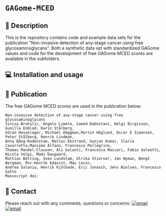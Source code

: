 # `GAGome-MCED`

## 🔬 Description

This is the repository contains code and example data sets for the publication "Non-invasive detection of any-stage cancer using free glycosaminoglycans".
Both a synthetic data set with standardized GAGome values and code for the development of free GAGome MCED scores are available in the subfolders.

## 💻 Installation and usage

## 📖 Publication

The free GAGome MCED scores are used in the publication below:
```
Non-invasive detection of any-stage cancer using free glycosaminoglycans
Sinisa Bratulic, Angelo Limeta, Saeed Dabestani, Helgi Birgisson, Gunilla Enblad, Karin Stålberg,
Göran Hesselager, Michael Häggman,Martin Höglund, Oscar E Simonson, Peter Stålberg, Henrik Lindman,
Anna Bång-Rudenstam, Matias Ekstrand, Gunjan Kumar, Ilaria Cavarretta,Massimo Alfano, Francesco Pellegrino,
Thomas Mandel-Clausen, Ali Salanti, Francesca Maccari, Fabio Galeotti, Nicola Volpi, Mads Daugaard, 
Mattias Belting, Sven Lundstam, Ulrika Stierner, Jan Nyman, Bengt Bergman, Per-Henrik Edqvist, Max Levin, 
Andrea Salonia, Henrik Kjölhede, Eric Jonasch, Jens Nielsen, Francesco Gatto
Manuscript doi:
```

## 👋 Contact

Please reach out with any comments, questions or concerns:
[![email](https://img.shields.io/badge/email-fz274%40cam.ac.uk-%23a6bddb)](bratulic@chalmers.se)
[![email](https://img.shields.io/badge/email-fz274%40cam.ac.uk-%23a6bddb)](angelol@chalmers.se)
